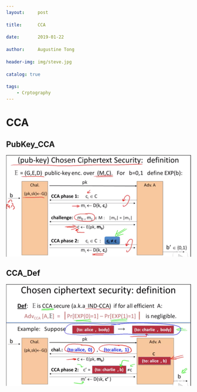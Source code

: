 ```yaml
---
layout:     post

title:      CCA

date:       2019-01-22

author:     Augustine Tong

header-img: img/steve.jpg

catalog: true

tags:
    - Crptography
---
```


# CCA
## PubKey_CCA
![PubKey_CCA](/img/crpto/PubKey_CCA.png)

## CCA_Def
![CCA_Def](/img/crpto/CCA_Def.png)

